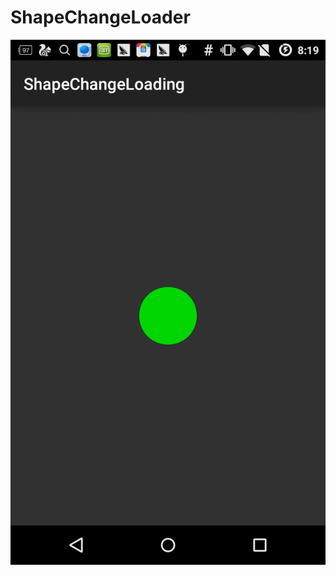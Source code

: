 # ShapeChangeLoader
![](https://github.com/matthew-ZH/ShapeChangeLoader/raw/master/demo/ShapeChangeLoader.gif)
